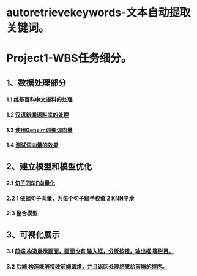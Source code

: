# autoretrievekeywords-文本自动提取关键词。

# Project1-WBS任务细分。

## 1、数据处理部分

  #### 1.1 [维基百科中文语料的处理](https://github.com/Oscarjia/autoretrievekeywords/blob/master/1.1wikiwordsprocess.md) 
 
  #### 1.2 [汉语新闻语料库的处理](https://github.com/Oscarjia/autoretrievekeywords/blob/master/1.2chinesenewscorpus.md) 
 
  #### 1.3 [使用Gensim训练词向量](https://github.com/Oscarjia/autoretrievekeywords/blob/master/1.3gensimtrain.md) 
 
  #### 1.4 [测试词向量的效果](https://github.com/Oscarjia/autoretrievekeywords/blob/master/1.4testwordvect.md)
 
## 2、建立模型和模型优化

 #### 2.1 [句子的SIF向量化](https://github.com/Oscarjia/autoretrievekeywords/blob/master/2.1SIF.md)
 
 #### 2.2 [1 依据句子向量，为每个句子赋予权值 2 KNN平滑](https://github.com/Oscarjia/autoretrievekeywords/blob/master/2.2weight.md)
 
 #### 2.3  整合模型
 
## 3、可视化展示

 #### 3.1 [前端 构造展示画面，画面也有 输入框，分析按钮，输出框 等栏目。](https://github.com/Oscarjia/autoretrievekeywords/blob/master/3.1displayhtml.md) 
 
 #### 3.2 [后端 构造能够接收前端请求，并且返回处理结果给前端的程序。](https://github.com/Oscarjia/autoretrievekeywords/blob/master/3.2backprocessrequest.md)
 
